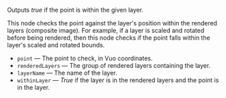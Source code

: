 Outputs *true* if the point is within the given layer. 

This node checks the point against the layer's position within the rendered layers (composite image). For example, if a layer is scaled and rotated before being rendered, then this node checks if the point falls within the layer's scaled and rotated bounds. 

   - `point` — The point to check, in Vuo coordinates. 
   - `renderedLayers` — The group of rendered layers containing the layer. 
   - `layerName` — The name of the layer. 
   - `withinLayer` — *True* if the layer is in the rendered layers and the point is in the layer. 
